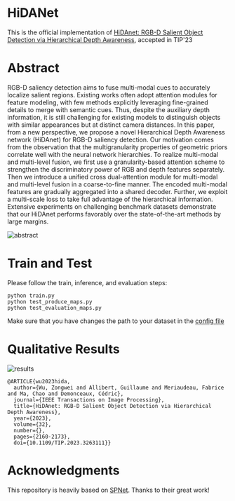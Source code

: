# HiDANet

This is the official implementation of [HiDAnet: RGB-D Salient Object Detection via Hierarchical Depth Awareness](https://arxiv.org/pdf/2301.07405.pdf), accepted in TIP'23

# Abstract

RGB-D saliency detection aims to fuse multi-modal cues to accurately localize salient regions. Existing works often adopt attention modules for feature modeling, with few methods explicitly leveraging fine-grained details to merge with semantic cues. Thus, despite the auxiliary depth information, it is still challenging for existing models to distinguish objects with similar appearances but at distinct camera distances. In this paper, from a new perspective, we propose a novel Hierarchical Depth Awareness network (HiDAnet) for RGB-D saliency detection. Our motivation comes from the observation that the multigranularity properties of geometric priors correlate well with the neural network hierarchies. To realize multi-modal and multi-level fusion, we first use a granularity-based attention scheme to strengthen the discriminatory power of RGB and depth features separately. Then we introduce a unified cross dual-attention module for multi-modal and multi-level fusion in a coarse-to-fine manner. The encoded multi-modal features are gradually aggregated into a shared decoder. Further, we exploit a multi-scale loss to take full advantage of the hierarchical information. Extensive experiments on challenging benchmark datasets demonstrate that our HiDAnet performs favorably over the state-of-the-art methods by large margins.

![abstract](https://github.com/Zongwei97/HIDANet/blob/main/Imgs/hidanet.png)

# Train and Test

Please follow the train, inference, and evaluation steps:

```
python train.py
python test_produce_maps.py
python test_evaluation_maps.py
```

Make sure that you have changes the path to your dataset in the [config file](https://github.com/Zongwei97/HIDANet/blob/main/Code/utils/options.py)

# Qualitative Results

![results](https://github.com/Zongwei97/HIDANet/blob/main/Imgs/hidaresult.png)

```
@ARTICLE{wu2023hida,
  author={Wu, Zongwei and Allibert, Guillaume and Meriaudeau, Fabrice and Ma, Chao and Demonceaux, Cédric},
  journal={IEEE Transactions on Image Processing}, 
  title={HiDAnet: RGB-D Salient Object Detection via Hierarchical Depth Awareness}, 
  year={2023},
  volume={32},
  number={},
  pages={2160-2173},
  doi={10.1109/TIP.2023.3263111}}
```



# Acknowledgments
This repository is heavily based on [SPNet](https://github.com/taozh2017/SPNet). Thanks to their great work!
